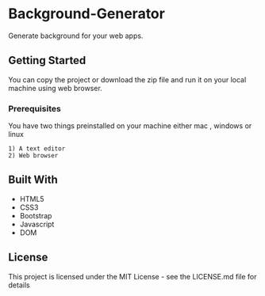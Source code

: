 # Background-Generator

Generate background for your web apps.

## Getting Started

You can copy the project or download the zip file and run it on your local machine using web browser.

### Prerequisites

You have two things preinstalled on your machine either mac , windows or linux

```
1) A text editor
2) Web browser
```
## Built With

* HTML5
* CSS3
* Bootstrap
* Javascript
* DOM

## License

This project is licensed under the MIT License - see the LICENSE.md file for details

